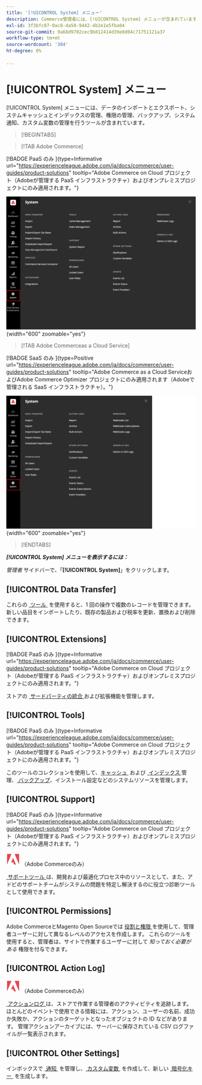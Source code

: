 ```yaml
---
title: '[!UICONTROL System] メニュー'
description: Commerce管理者には、[!UICONTROL System] メニューが含まれています。このメニューでは、データのインポートとエクスポート用のツール、システムキャッシュとインデックス管理、管理者アクセスと権限管理、バックアップ、システム通知、カスタム変数へのアクセスが可能です。
exl-id: 3f3bfc07-0ac8-4a50-9442-4b2e1e5fba04
source-git-commit: 9a68d9702cec9b812414d39e8d04c71751121a37
workflow-type: tm+mt
source-wordcount: '384'
ht-degree: 0%

---
```


# [!UICONTROL System] メニュー

[!UICONTROL System] メニューには、データのインポートとエクスポート、システムキャッシュとインデックスの管理、権限の管理、バックアップ、システム通知、カスタム変数の管理を行うツールが含まれています。

>[!BEGINTABS]

>[!TAB Adobe Commerce]

[!BADGE PaaS のみ &#x200B;]{type=Informative url="https://experienceleague.adobe.com/ja/docs/commerce/user-guides/product-solutions" tooltip="Adobe Commerce on Cloud プロジェクト（Adobeが管理する PaaS インフラストラクチャ）およびオンプレミスプロジェクトにのみ適用されます。"}

![&#x200B; システムメニュー &#x200B;](./assets/system-menu.png){width="600" zoomable="yes"}

>[!TAB Adobe Commerceas a Cloud Service]

[!BADGE SaaS のみ &#x200B;]{type=Positive url="https://experienceleague.adobe.com/ja/docs/commerce/user-guides/product-solutions" tooltip="Adobe Commerce as a Cloud ServiceおよびAdobe Commerce Optimizer プロジェクトにのみ適用されます（Adobeで管理される SaaS インフラストラクチャ）。"}

![&#x200B; システムメニュー &#x200B;](./assets/system-menu-accs.png){width="600" zoomable="yes"}

>[!ENDTABS]

**_[!UICONTROL System] メニューを表示するには：_**

_管理者_ サイドバーで、「**[!UICONTROL System]**」をクリックします。

## [!UICONTROL Data Transfer]

これらの [&#x200B; ツール &#x200B;](data-transfer.md) を使用すると、1 回の操作で複数のレコードを管理できます。 新しい品目をインポートしたり、既存の製品および税率を更新、置換および削除できます。

## [!UICONTROL Extensions]

[!BADGE PaaS のみ &#x200B;]{type=Informative url="https://experienceleague.adobe.com/ja/docs/commerce/user-guides/product-solutions" tooltip="Adobe Commerce on Cloud プロジェクト（Adobeが管理する PaaS インフラストラクチャ）およびオンプレミスプロジェクトにのみ適用されます。"}

ストアの [&#x200B; サードパーティの統合 &#x200B;](integrations.md) および拡張機能を管理します。

## [!UICONTROL Tools]

[!BADGE PaaS のみ &#x200B;]{type=Informative url="https://experienceleague.adobe.com/ja/docs/commerce/user-guides/product-solutions" tooltip="Adobe Commerce on Cloud プロジェクト（Adobeが管理する PaaS インフラストラクチャ）およびオンプレミスプロジェクトにのみ適用されます。"}

このツールのコレクションを使用して、[&#x200B; キャッシュ &#x200B;](cache-management.md) および [&#x200B; インデックス &#x200B;](index-management.md) 管理、[&#x200B; バックアップ &#x200B;](backups.md)、インストール設定などのシステムリソースを管理します。

## [!UICONTROL Support]

[!BADGE PaaS のみ &#x200B;]{type=Informative url="https://experienceleague.adobe.com/ja/docs/commerce/user-guides/product-solutions" tooltip="Adobe Commerce on Cloud プロジェクト（Adobeが管理する PaaS インフラストラクチャ）およびオンプレミスプロジェクトにのみ適用されます。"}

![Adobe Commerce](../assets/adobe-logo.svg) （Adobe Commerceのみ）

[&#x200B; サポートツール &#x200B;](support.md) は、開発および最適化プロセス中のリソースとして、また、アドビのサポートチームがシステムの問題を特定し解決するのに役立つ診断ツールとして使用できます。

## [!UICONTROL Permissions]

Adobe CommerceとMagento Open Sourceでは [&#x200B; 役割と権限 &#x200B;](permissions.md) を使用して、管理者ユーザーに対して異なるレベルのアクセスを作成します。 これらのツールを使用すると、管理者は、サイトで作業するユーザーに対して _知っておく必要がある_ 権限を付与できます。

## [!UICONTROL Action Log]

![Adobe Commerce](../assets/adobe-logo.svg) （Adobe Commerceのみ）

[&#x200B; アクションログ &#x200B;](action-log.md) は、ストアで作業する管理者のアクティビティを追跡します。 ほとんどのイベントで使用できる情報には、アクション、ユーザーの名前、成功か失敗か、アクションのターゲットとなったオブジェクトの ID などがあります。 管理アクションアーカイブには、サーバーに保存されている CSV ログファイルが一覧表示されます。

## [!UICONTROL Other Settings]

インボックスで [&#x200B; 通知 &#x200B;](notifications.md) を管理し、[&#x200B; カスタム変数 &#x200B;](variables-custom.md) を作成して、新しい [&#x200B; 暗号化キー &#x200B;](encryption-key.md) を生成します。

